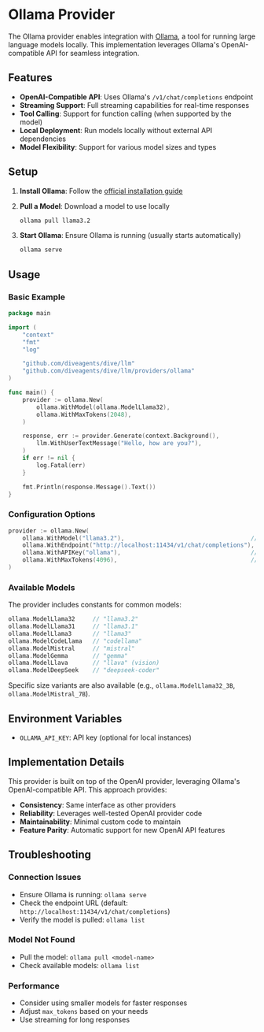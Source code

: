 # Ollama Provider

The Ollama provider enables integration with [Ollama](https://ollama.ai/), a tool for running large language models locally. This implementation leverages Ollama's OpenAI-compatible API for seamless integration.

## Features

- **OpenAI-Compatible API**: Uses Ollama's `/v1/chat/completions` endpoint
- **Streaming Support**: Full streaming capabilities for real-time responses
- **Tool Calling**: Support for function calling (when supported by the model)
- **Local Deployment**: Run models locally without external API dependencies
- **Model Flexibility**: Support for various model sizes and types

## Setup

1. **Install Ollama**: Follow the [official installation guide](https://ollama.ai/)

2. **Pull a Model**: Download a model to use locally
   ```bash
   ollama pull llama3.2
   ```

3. **Start Ollama**: Ensure Ollama is running (usually starts automatically)
   ```bash
   ollama serve
   ```

## Usage

### Basic Example

```go
package main

import (
    "context"
    "fmt"
    "log"

    "github.com/diveagents/dive/llm"
    "github.com/diveagents/dive/llm/providers/ollama"
)

func main() {
    provider := ollama.New(
        ollama.WithModel(ollama.ModelLlama32),
        ollama.WithMaxTokens(2048),
    )

    response, err := provider.Generate(context.Background(),
        llm.WithUserTextMessage("Hello, how are you?"),
    )
    if err != nil {
        log.Fatal(err)
    }

    fmt.Println(response.Message().Text())
}
```

### Configuration Options

```go
provider := ollama.New(
    ollama.WithModel("llama3.2"),                                    // Model name
    ollama.WithEndpoint("http://localhost:11434/v1/chat/completions"), // Custom endpoint
    ollama.WithAPIKey("ollama"),                                     // API key (usually not needed)
    ollama.WithMaxTokens(4096),                                      // Max tokens
)
```

### Available Models

The provider includes constants for common models:

```go
ollama.ModelLlama32     // "llama3.2"
ollama.ModelLlama31     // "llama3.1" 
ollama.ModelLlama3      // "llama3"
ollama.ModelCodeLlama   // "codellama"
ollama.ModelMistral     // "mistral"
ollama.ModelGemma       // "gemma"
ollama.ModelLlava       // "llava" (vision)
ollama.ModelDeepSeek    // "deepseek-coder"
```

Specific size variants are also available (e.g., `ollama.ModelLlama32_3B`, `ollama.ModelMistral_7B`).

## Environment Variables

- `OLLAMA_API_KEY`: API key (optional for local instances)

## Implementation Details

This provider is built on top of the OpenAI provider, leveraging Ollama's OpenAI-compatible API. This approach provides:

- **Consistency**: Same interface as other providers
- **Reliability**: Leverages well-tested OpenAI provider code
- **Maintainability**: Minimal custom code to maintain
- **Feature Parity**: Automatic support for new OpenAI API features

## Troubleshooting

### Connection Issues
- Ensure Ollama is running: `ollama serve`
- Check the endpoint URL (default: `http://localhost:11434/v1/chat/completions`)
- Verify the model is pulled: `ollama list`

### Model Not Found
- Pull the model: `ollama pull <model-name>`
- Check available models: `ollama list`

### Performance
- Consider using smaller models for faster responses
- Adjust `max_tokens` based on your needs
- Use streaming for long responses 